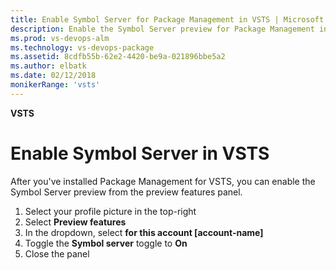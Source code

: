 ```yaml
---
title: Enable Symbol Server for Package Management in VSTS | Microsoft Docs
description: Enable the Symbol Server preview for Package Management in Visual Studio Team Services
ms.prod: vs-devops-alm
ms.technology: vs-devops-package
ms.assetid: 8cdfb55b-62e2-4420-be9a-021896bbe5a2
ms.author: elbatk
ms.date: 02/12/2018
monikerRange: 'vsts'
---
```



**VSTS**

# Enable Symbol Server in VSTS

After you've installed Package Management for VSTS, you can enable the Symbol Server preview from the preview features panel.

1. Select your profile picture in the top-right
1. Select **Preview features**
1. In the dropdown, select **for this account [account-name]**
1. Toggle the **Symbol server** toggle to **On**
1. Close the panel
